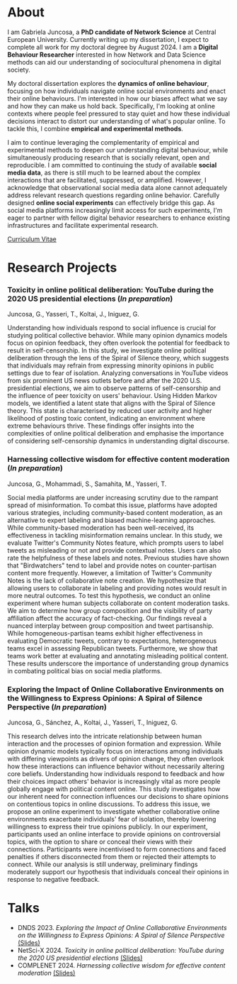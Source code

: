 # About
I am Gabriela Juncosa, a **PhD candidate of Network Science** at Central European University. Currently writing up my dissertation, I expect to complete all work for my doctoral degree by August 2024. I am a **Digital Behaviour Researcher** interested in how Network and Data Science methods can aid our understanding of sociocultural phenomena in digital society. 

My doctoral dissertation explores the **dynamics of online behaviour**, focusing on how individuals navigate online social environments and enact their online behaviours. I'm interested in how our biases affect what we say and how they can make us hold back. Specifically, I'm looking at online contexts where people feel pressured to stay quiet and how these individual decisions interact to distort our understanding of what's popular online. To tackle this, I combine **empirical and experimental methods**.

I aim to continue leveraging the complementarity of empirical and experimental methods to deepen our understanding digital behaviour, while simultaneously producing research that is socially relevant, open and reproducible. I am committed to continuing the study of available **social media data**, as there is still much to be learned about the complex interactions that are facilitated, suppressed, or amplified. However, I acknowledge that observational social media data alone cannot adequately address relevant research questions regarding online behavior. Carefully designed **online social experiments** can effectively bridge this gap. As social media platforms increasingly limit access for such experiments, I'm eager to partner with fellow digital behavior researchers to enhance existing infrastructures and facilitate experimental research. 

<a href="Slides/GJuncosaPhdCV.pdf">Curriculum Vitae</a>

# Research Projects

### Toxicity in online political deliberation: YouTube during the 2020 US presidential elections (*In preparation*)
Juncosa, G., Yasseri, T., Koltai, J., Iniguez, G.

Understanding how individuals respond to social influence is crucial for studying political collective behavior. While many opinion dynamics models focus on opinion feedback, they often overlook the potential for feedback to result in self-censorship. In this study, we investigate online political deliberation through the lens of the Spiral of Silence theory, which suggests that individuals may refrain from expressing minority opinions in public settings due to fear of isolation. Analyzing conversations in YouTube videos from six prominent US news outlets before and after the 2020 U.S. presidential elections, we aim to observe patterns of self-censorship and the influence of peer toxicity on users' behaviour. Using Hidden Markov models, we identified a latent state that aligns with the Spiral of Silence theory. This state is characterised by reduced user activity and higher likelihood of posting toxic content, indicating an environment where extreme behaviours thrive. These findings offer insights into the complexities of online political deliberation and emphasise the importance of considering self-censorship dynamics in understanding digital discourse.

### Harnessing collective wisdom for effective content moderation (*In preparation*)
Juncosa, G., Mohammadi, S., Samahita, M., Yasseri, T.

Social media platforms are under increasing scrutiny due to the rampant spread of misinformation. To combat this issue, platforms have adopted various strategies, including community-based content moderation, as an alternative to expert labeling and biased machine-learning approaches. While community-based moderation has been well-received, its effectiveness in tackling misinformation remains unclear. In this study, we evaluate Twitter's Community Notes feature, which prompts users to label tweets as misleading or not and provide contextual notes. Users can also rate the helpfulness of these labels and notes. Previous studies have shown that "Birdwatchers" tend to label and provide notes on counter-partisan content more frequently. However, a limitation of Twitter's Community Notes is the lack of collaborative note creation. We hypothesize that allowing users to collaborate in labeling and providing notes would result in more neutral outcomes. To test this hypothesis, we conduct an online experiment where human subjects collaborate on content moderation tasks. We aim to determine how group composition and the visibility of party affiliation affect the accuracy of fact-checking. Our findings reveal a nuanced interplay between group composition and tweet partisanship. While homogeneous-partisan teams exhibit higher effectiveness in evaluating Democratic tweets, contrary to expectations, heterogeneous teams excel in assessing Republican tweets. Furthermore, we show that teams work better at evaluating and annotating
misleading political content. These results underscore the importance of understanding group dynamics in combating political bias on social media platforms.

### Exploring the Impact of Online Collaborative Environments on the Willingness to Express Opinions: A Spiral of Silence Perspective (*In preparation*)
Juncosa, G., Sánchez, A., Koltai, J., Yasseri, T., Iniguez, G.

This research delves into the intricate relationship between human interaction and the processes of opinion formation and expression. While opinion dynamic models typically focus on interactions among individuals with differing viewpoints as drivers of opinion change, they often overlook how these interactions can influence behavior without necessarily altering core beliefs. Understanding how individuals respond to feedback and how their choices impact others' behavior is increasingly vital as more people globally engage with political content online. This study investigates how our inherent need for connection influences our decisions to share opinions on contentious topics in online discussions. To address this issue, we propose an online experiment to investigate whether collaborative online environments exacerbate individuals' fear of isolation, thereby lowering willingness to express their true opinions publicly. In our experiment, participants used an online interface to provide opinions on controversial topics, with the option to share or conceal their views with their connections. Participants were incentivised to form connections and faced penalties if others disconnected from them or rejected their attempts to connect. While our analysis is still underway, preliminary findings moderately support our hypothesis that individuals conceal their opinions in response to negative feedback. 

# Talks 

- DNDS 2023. *Exploring the Impact of Online Collaborative Environments on the Willingness to Express Opinions: A Spiral of Silence Perspective* <a href="Slides/ConnectionsGame.pdf">(Slides)</a> <br>
- NetSci-X 2024. *Toxicity in online political deliberation: YouTube during the 2020 US presidential elections* <a href="Slides/NetSciX_Jan2024.pdf">(Slides)</a> <br>
- COMPLENET 2024. *Harnessing collective wisdom for effective content moderation* <a href="Slides/BirdwatchExperimentAnalysis.pdf">(Slides)</a> <br>



